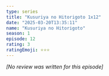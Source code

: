 ```yaml
---
type: series
title: "Kusuriya no Hitorigoto 1x12"
date: "2025-03-20T13:35:11"
name: "Kusuriya no Hitorigoto"
season: 1
episode: 12
rating: 3
ratingEmoji: ⭐️⭐️⭐️
---
```


*[No review was written for this episode]*
